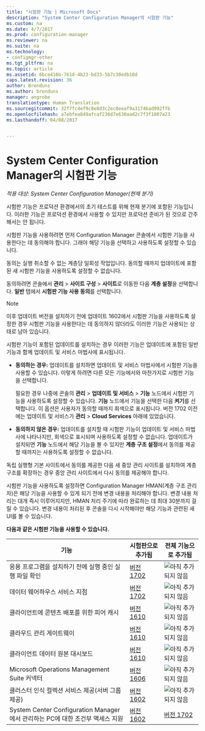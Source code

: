 ```yaml
---
title: "시험판 기능 | Microsoft Docs"
description: "System Center Configuration Manager의 시험판 기능"
ms.custom: na
ms.date: 4/7/2017
ms.prod: configuration-manager
ms.reviewer: na
ms.suite: na
ms.technology:
- configmgr-other
ms.tgt_pltfrm: na
ms.topic: article
ms.assetid: 6bce416b-761d-4b23-bd33-5b7c30edb10d
caps.latest.revision: 36
author: Brenduns
ms.author: brenduns
manager: angrobe
translationtype: Human Translation
ms.sourcegitcommit: 32f7fc4ef9c8e8d3c2ec8eeaf9a3174bad992ffb
ms.openlocfilehash: a7ebfea849afcaf236d7e630aad2c7f3f1807a23
ms.lasthandoff: 04/08/2017


---
```

# <a name="pre-release-features-in-system-center-configuration-manager"></a>System Center Configuration Manager의 시험판 기능
*적용 대상: System Center Configuration Manager(현재 분기)*

 시험판 기능은 프로덕션 환경에서의 초기 테스트를 위해 현재 분기에 포함된 기능입니다. 이러한 기능은 프로덕션 환경에서 사용할 수 있지만 프로덕션 준비가 된 것으로 간주해서는 안 됩니다.

 시험판 기능을 사용하려면 먼저 Configuration Manager 콘솔에서 시험판 기능을 사용한다는 데 동의해야 합니다. 그래야 해당 기능을 선택하고 사용하도록 설정할 수 있습니다.  

동의는 실행 취소할 수 없는 계층당 일회성 작업입니다. 동의할 때까지 업데이트에 포함된 새 시험판 기능을 사용하도록 설정할 수 없습니다.

동의하려면 콘솔에서 **관리** > **사이트 구성** > **사이트**로 이동한 다음 **계층 설정**을 선택합니다. **일반** 탭에서 **시험판 기능 사용 동의**를 선택합니다.

 > [!NOTE]
 > 이후 업데이트 버전을 설치하기 전에 업데이트 1602에서 시험판 기능을 사용하도록 설정한 경우 시험판 기능을 사용한다는 데 동의하지 않더라도 이러한 기능은 사용되는 상태로 남아 있습니다.

시험판 기능이 포함된 업데이트를 설치하는 경우 이러한 기능은 업데이트에 포함된 일반 기능과 함께 업데이트 및 서비스 마법사에 표시됩니다.
  - **동의하는 경우:** 업데이트를 설치하면 업데이트 및 서비스 마법사에서 시험판 기능을 사용할 수 있습니다. 이렇게 하려면 다른 모든 기능에서와 마찬가지로 시험판 기능을 선택합니다.     

    필요한 경우 나중에 콘솔의 **관리** > **업데이트 및 서비스** > **기능** 노드에서 시험판 기능을 사용하도록 설정할 수 있습니다. **기능** 노드에서 기능을 선택한 다음 **켜기**를 선택합니다. 이 옵션은 사용자가 동의할 때까지 회색으로 표시됩니다. 버전 1702 이전에는 업데이트 및 서비스가 **관리** > **Cloud Services** 아래에 있었습니다.
  -   **동의하지 않은 경우:** 업데이트를 설치할 때 시험판 기능이 업데이트 및 서비스 마법사에 나타나지만, 회색으로 표시되며 사용하도록 설정할 수 없습니다. 업데이트가 설치되면 **기능** 노드에서 해당 기능을 볼 수 있지만 **계층 구조 설정**에서 동의를 제공할 때까지는 사용하도록 설정할 수 없습니다.

독립 실행형 기본 사이트에서 동의를 제공한 다음 새 중앙 관리 사이트를 설치하여 계층 구조를 확장하는 경우 중앙 관리 사이트에서 다시 동의를 제공해야 합니다.

 시험판 기능을 사용하도록 설정하면 Configuration Manager HMAN(계층 구조 관리자)은 해당 기능을 사용할 수 있게 되기 전에 변경 내용을 처리해야 합니다. 변경 내용 처리는 대개 즉시 이루어지지만, HMAN 처리 주기에 따라 완료하는 데 최대 30분까지 걸릴 수 있습니다. 변경 내용이 처리된 후 콘솔을 다시 시작해야만 해당 기능과 관련된 새 UI를 볼 수 있습니다.

**다음과 같은 시험판 기능을 사용할 수 있습니다.**

 |기능          |시험판으로 추가됨 | 전체 기능으로 추가됨|  
|------------------|---------------------|---------------------|
| 응용 프로그램을 설치하기 전에 실행 중인 실행 파일 확인  |   [버전 1702](/sccm/apps/deploy-use/deploy-applications#how-to-check-for-running-executable-files-before-installing-an-application) |![아직 추가되지 않음](media/83c5d168-8faf-4e8e-920b-528e3c43ffd4.gif)|
| 데이터 웨어하우스 서비스 지점  |  [버전 1702](/sccm/core/servers/manage/data-warehouse) |![아직 추가되지 않음](media/83c5d168-8faf-4e8e-920b-528e3c43ffd4.gif)|
| 클라이언트에 콘텐츠 배포를 위한 피어 캐시 |  [버전 1610](/sccm/core/plan-design/hierarchy/client-peer-cache) |![아직 추가되지 않음](media/83c5d168-8faf-4e8e-920b-528e3c43ffd4.gif)|
| 클라우드 관리 게이트웨이 |  [버전 1610](/sccm/core/clients/manage/plan-cloud-management-gateway) |![아직 추가되지 않음](media/83c5d168-8faf-4e8e-920b-528e3c43ffd4.gif)|
| 클라이언트 데이터 원본 대시보드 |  [버전 1610](/sccm/core/servers/deploy/configure/monitor-content-you-have-distributed#client-data-sources-dashboard) |![아직 추가되지 않음](media/83c5d168-8faf-4e8e-920b-528e3c43ffd4.gif)|
| Microsoft Operations Management Suite 커넥터  | [버전 1606](../../../core/clients/manage/sync-data-microsoft-operations-management-suite.md) |![아직 추가되지 않음](media/83c5d168-8faf-4e8e-920b-528e3c43ffd4.gif)|
| 클러스터 인식 컬렉션 서비스 제공(서버 그룹 제공)| [버전 1602](../../../core/get-started/capabilities-in-technical-preview-1605.md#BKMK_ServerGroups)|![아직 추가되지 않음](media/83c5d168-8faf-4e8e-920b-528e3c43ffd4.gif)|
|System Center Configuration Manager에서 관리하는 PC에 대한 조건부 액세스 지원 | [버전 1602](../../../protect/deploy-use/manage-access-to-o365-services-for-pcs-managed-by-sccm.md)     | [버전 1702](/sccm/mdm/deploy-use/manage-access-to-services)                     |

